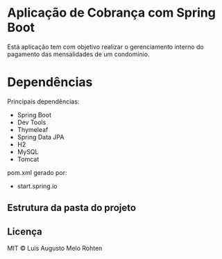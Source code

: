 # Aplicação de Cobrança com Spring Boot
Está aplicação tem com objetivo realizar o gerenciamento interno do pagamento das mensalidades de um condomínio.

# Dependências
Principais dependências:

- Spring Boot
- Dev Tools
- Thymeleaf
- Spring Data JPA
- H2
- MySQL
- Tomcat

pom.xml gerado por:
- start.spring.io

## Estrutura da pasta do projeto

## Licença

MIT © Luis Augusto Melo Rohten
